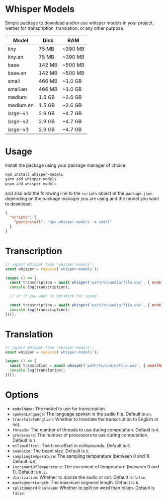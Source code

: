 # Whisper Models
Simple package to download and/or use whisper models in your project, wether for transcription, translation, or any other purpose.

|   Model   |  Disk  |   RAM   |
|-----------|--------|---------|
| tiny      |  75 MB | ~390 MB |
| tiny.en   |  75 MB | ~390 MB |
| base      | 142 MB | ~500 MB |
| base.en   | 142 MB | ~500 MB |
| small     | 466 MB | ~1.0 GB |
| small.en  | 466 MB | ~1.0 GB |
| medium    | 1.5 GB | ~2.6 GB |
| medium.en | 1.5 GB | ~2.6 GB |
| large-v1  | 2.9 GB | ~4.7 GB |
| large-v2  | 2.9 GB | ~4.7 GB |
| large-v3  | 2.9 GB | ~4.7 GB |

# Usage

Install the package using your package manager of choice:
```bash
npm install whisper-models
yarn add whisper-models
pnpm add whisper-models
```

and also add the following line to the `scripts` object of the `package.json` depending on the package manager you are using and the model you want to download:
```json
{
  "scripts": {
    "postinstall": "npx whisper-models -m small"
  }
}
```

# Transcription
```js
// import whisper from 'whisper-models';
const whisper = require('whisper-models');

(async () => {
  const transcription = await whisper('path/to/audio/file.wav', { modelName: 'tiny' });
  console.log(transcription);

  // or if you want to optimize for speed

  const transcription = await whisper('path/to/audio/file.wav', { modelName: 'tiny', spokenLanguage: 'en' });
  console.log(transcription);
})();
```

# Translation
```js
// import whisper from 'whisper-models';
const whisper = require('whisper-models');

(async () => {
  const translation = await whisper('path/to/audio/file.wav', { modelName: 'tiny', task: 'translate' });
  console.log(translation);
})();
```

# Options
- `modelName`: The model to use for transcription.
- `spokenLanguage`: The language spoken in the audio file. Default is `en`.
- `translateToEnglish`: Whether to translate the transcription to English or not.
- `threads`: The number of threads to use during computation. Default is `4`.
- `processors`: The number of processors to use during computation. Default is `1`.
- `msTimeOffset`: The time offset in milliseconds. Default is `0`.
- `beamSize`: The beam size. Default is `5`.
- `samplingTemperature`: The sampling temperature (between 0 and 1). Default is `0`.
- `incrementOfTemperature`: The increment of temperature (between 0 and 1). Default is `0.2`.
- `diarization`: Whether to diarize the audio or not. Default is `false`.
- `maxSegmentLength`: The maximum segment length. Default is `0`.
- `splitOnWordThanToken`: Whether to split on word than token. Default is `false`.
